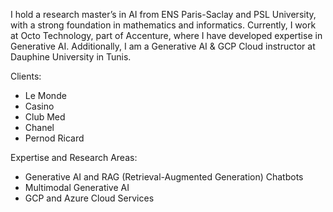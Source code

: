 I hold a research master’s in AI from ENS Paris-Saclay and PSL University, with a strong foundation in mathematics and informatics. Currently, I work at Octo Technology, part of Accenture, where I have developed expertise in Generative AI. Additionally, I am a Generative AI & GCP Cloud instructor at Dauphine University in Tunis.

Clients:

- Le Monde
- Casino
- Club Med
- Chanel
- Pernod Ricard

Expertise and Research Areas:

- Generative AI and RAG (Retrieval-Augmented Generation) Chatbots
- Multimodal Generative AI
- GCP and Azure Cloud Services
